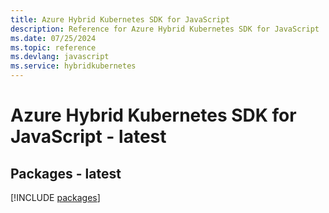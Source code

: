 ```yaml
---
title: Azure Hybrid Kubernetes SDK for JavaScript
description: Reference for Azure Hybrid Kubernetes SDK for JavaScript
ms.date: 07/25/2024
ms.topic: reference
ms.devlang: javascript
ms.service: hybridkubernetes
---
```

# Azure Hybrid Kubernetes SDK for JavaScript - latest
## Packages - latest
[!INCLUDE [packages](hybrid-kubernetes-index.md)]